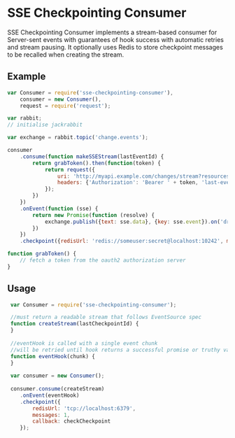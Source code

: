 # SSE Checkpointing Consumer

SSE Checkpointing Consumer implements a stream-based consumer for Server-sent
events with guarantees of hook success with automatic retries and stream
pausing. It optionally uses Redis to store checkpoint messages to be recalled
when creating the stream.

## Example
```javascript
var Consumer = require('sse-checkpointing-consumer'),
    consumer = new Consumer(),
    request = require('request');

var rabbit;
// initialise jackrabbit

var exchange = rabbit.topic('change.events');

consumer
    .consume(function makeSSEStream(lastEventId) {
        return grabToken().then(function(token) {
            return request({
                uri: 'http://myapi.example.com/changes/stream?resources=trackingData,equipment',
                headers: {'Authorization': 'Bearer ' + token, 'last-event-id': lastEventId}
            });
        })
    })
    .onEvent(function (sse) {
        return new Promise(function (resolve) {
            exchange.publish({text: sse.data}, {key: sse.event}).on('drain', resolve);
        })
    })
    .checkpoint({redisUrl: 'redis://someuser:secret@localhost:10242', messages: 5});

function grabToken() {
    // fetch a token from the oauth2 authorization server
}
```

## Usage
```javascript
 var Consumer = require('sse-checkpointing-consumer');

 //must return a readable stream that follows EventSource spec
 function createStream(lastCheckpointId) {
 }
 
 //eventHook is called with a single event chunk
 //will be retried until hook returns a successful promise or truthy value
 function eventHook(chunk) {
 }
 
 var consumer = new Consumer();
 
 consumer.consume(createStream)
 	.onEvent(eventHook)
    .checkpoint({
    	redisUrl: 'tcp://localhost:6379',
	    messages: 1,
    	callback: checkCheckpoint
    });
```
